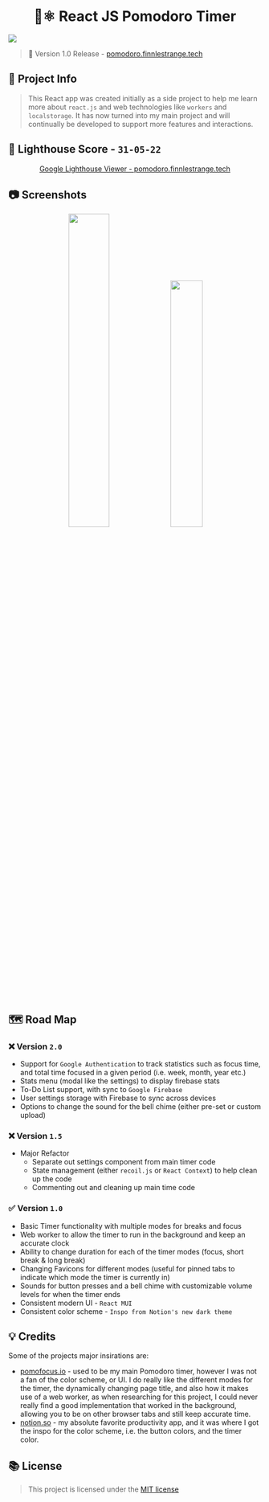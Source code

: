 <h1 align="center"> 🍅⚛ React JS Pomodoro Timer</h1>

![](https://img.shields.io/badge/cloudflare-deployed-orange)

> 🎉 Version 1.0 Release - [pomodoro.finnlestrange.tech](https://pomodoro.finnlestrange.tech)

## 📒 Project Info

> This React app was created initially as a side project to help me learn more about `react.js` and web technologies like `workers` and `localstorage`. It has now turned into my main project and will continually be developed to support more features and interactions.

## 🔦 Lighthouse Score - `31-05-22`
<p align="center"> 
<a href="https://googlechrome.github.io/lighthouse/viewer/?gist=decfee6af41072605ee413ae8b7092d5" target="_blank"><img src="https://user-images.githubusercontent.com/44287141/171279987-ca004592-fcac-4ad5-8a22-53a0f87b65d2.png" alt="" /></a>
  <br />
<a href="https://googlechrome.github.io/lighthouse/viewer/?gist=decfee6af41072605ee413ae8b7092d5" target="_blank">Google Lighthouse Viewer - pomodoro.finnlestrange.tech</a>
</p>

## 📷 Screenshots

<p float="left" align="center">
  <img src="https://user-images.githubusercontent.com/44287141/171282489-d987c799-31e1-410c-b0c9-18a3c305eec0.png" width="40%" />
  <img src="https://user-images.githubusercontent.com/44287141/171283083-507e27d0-9737-4159-ae13-2a3c65890e40.png" width="35.5%" /> 
</p>

## 🗺 Road Map

### ❌ Version `2.0`

- Support for `Google Authentication` to track statistics such as focus time, and total time focused in a given period (i.e. week, month, year etc.)
- Stats menu (modal like the settings) to display firebase stats
- To-Do List support, with sync to `Google Firebase`
- User settings storage with Firebase to sync across devices
- Options to change the sound for the bell chime (either pre-set or custom upload)

### ❌ Version `1.5`

- Major Refactor
  - Separate out settings component from main timer code
  - State management (either `recoil.js` or `React Context`) to help clean up the code
  - Commenting out and cleaning up main time code

### ✅ Version `1.0`

- Basic Timer functionality with multiple modes for breaks and focus
- Web worker to allow the timer to run in the background and keep an accurate clock
- Ability to change duration for each of the timer modes (focus, short break & long break)
- Changing Favicons for different modes (useful for pinned tabs to indicate which mode the timer is currently in)
- Sounds for button presses and a bell chime with customizable volume levels for when the timer ends
- Consistent modern UI - `React MUI`
- Consistent color scheme - `Inspo from Notion's new dark theme`


## 💡 Credits

Some of the projects major insirations are:

- [pomofocus.io](https://pomofocus.io) - used to be my main Pomodoro timer, however I was not a fan of the color scheme, or UI. I do really like the different modes for the timer, the dynamically changing page title, and also how it makes use of a web worker, as when researching for this project, I could never really find a good implementation that worked in the background, allowing you to be on other browser tabs and still keep accurate time.
- [notion.so](https://notion.so) - my absolute favorite productivity app, and it was where I got the inspo for the color scheme, i.e. the button colors, and the timer color.

## 📚 License

> This project is licensed under the [MIT license](https://github.com/71xn/pomodoro/blob/main/LICENSE)
